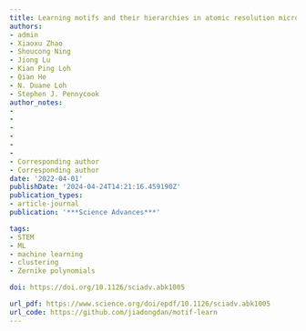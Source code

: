 ```yaml
---
title: Learning motifs and their hierarchies in atomic resolution microscopy
authors:
- admin
- Xiaoxu Zhao
- Shoucong Ning
- Jiong Lu
- Kian Ping Loh
- Qian He
- N. Duane Loh
- Stephen J. Pennycook
author_notes:
- 
- 
- 
- 
- 
- 
- Corresponding author
- Corresponding author
date: '2022-04-01'
publishDate: '2024-04-24T14:21:16.459190Z'
publication_types:
- article-journal
publication: '***Science Advances***'

tags:
- STEM
- ML
- machine learning
- clustering
- Zernike polynomials

doi: https://doi.org/10.1126/sciadv.abk1005

url_pdf: https://www.science.org/doi/epdf/10.1126/sciadv.abk1005
url_code: https://github.com/jiadongdan/motif-learn
---
```

